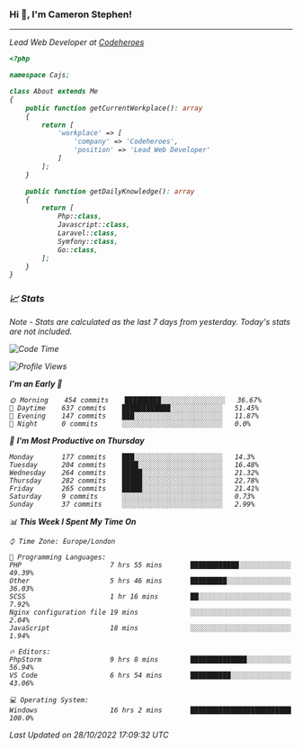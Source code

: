 ### Hi 👋, I'm Cameron Stephen!
<hr>
<p><em>Lead Web Developer at <a href="https://codeheroes.co.uk">Codeheroes</a></p>


```php
<?php

namespace Cajs;

class About extends Me
{
    public function getCurrentWorkplace(): array
    {
        return [
            'workplace' => [
                'company' => 'Codeheroes',
                'position' => 'Lead Web Developer'
            ]
        ];
    }

    public function getDailyKnowledge(): array
    {
        return [
            Php::class,
            Javascript::class,
            Laravel::class,
            Symfony::class,
            Go::class,
        ];
    }
}
```

### 📈 Stats
<p><em>Note - Stats are calculated as the last 7 days from yesterday. Today's stats are not included.</em></p>


<!--START_SECTION:waka-->
![Code Time](http://img.shields.io/badge/Code%20Time-3%2C186%20hrs%2011%20mins-blue)

![Profile Views](http://img.shields.io/badge/Profile%20Views-0-blue)

**I'm an Early 🐤** 

```text
🌞 Morning    454 commits    █████████░░░░░░░░░░░░░░░░   36.67% 
🌆 Daytime    637 commits    ████████████░░░░░░░░░░░░░   51.45% 
🌃 Evening    147 commits    ███░░░░░░░░░░░░░░░░░░░░░░   11.87% 
🌙 Night      0 commits      ░░░░░░░░░░░░░░░░░░░░░░░░░   0.0%

```
📅 **I'm Most Productive on Thursday** 

```text
Monday       177 commits    ███░░░░░░░░░░░░░░░░░░░░░░   14.3% 
Tuesday      204 commits    ████░░░░░░░░░░░░░░░░░░░░░   16.48% 
Wednesday    264 commits    █████░░░░░░░░░░░░░░░░░░░░   21.32% 
Thursday     282 commits    █████░░░░░░░░░░░░░░░░░░░░   22.78% 
Friday       265 commits    █████░░░░░░░░░░░░░░░░░░░░   21.41% 
Saturday     9 commits      ░░░░░░░░░░░░░░░░░░░░░░░░░   0.73% 
Sunday       37 commits     ░░░░░░░░░░░░░░░░░░░░░░░░░   2.99%

```


📊 **This Week I Spent My Time On** 

```text
⌚︎ Time Zone: Europe/London

💬 Programming Languages: 
PHP                      7 hrs 55 mins       ████████████░░░░░░░░░░░░░   49.39% 
Other                    5 hrs 46 mins       █████████░░░░░░░░░░░░░░░░   36.03% 
SCSS                     1 hr 16 mins        ██░░░░░░░░░░░░░░░░░░░░░░░   7.92% 
Nginx configuration file 19 mins             ░░░░░░░░░░░░░░░░░░░░░░░░░   2.04% 
JavaScript               18 mins             ░░░░░░░░░░░░░░░░░░░░░░░░░   1.94%

🔥 Editors: 
PhpStorm                 9 hrs 8 mins        ██████████████░░░░░░░░░░░   56.94% 
VS Code                  6 hrs 54 mins       ██████████░░░░░░░░░░░░░░░   43.06%

💻 Operating System: 
Windows                  16 hrs 2 mins       █████████████████████████   100.0%

```


 Last Updated on 28/10/2022 17:09:32 UTC
<!--END_SECTION:waka-->
